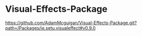 # Visual-Effects-Package
https://github.com/AdamMcguigan/Visual-Effects-Package.git?path=/Packages/ie.setu.visualeffect#v0.9.0
